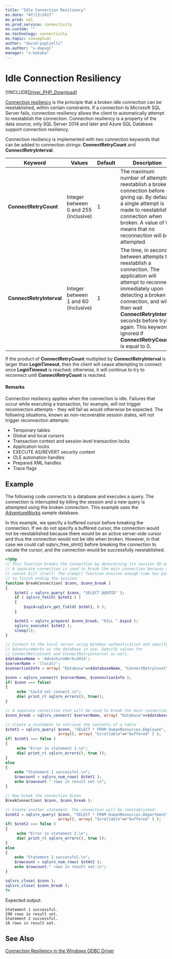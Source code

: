 ```yaml
---
title: "Idle Connection Resiliency"
ms.date: "07/13/2017"
ms.prod: sql
ms.prod_service: connectivity
ms.custom: ""
ms.technology: connectivity
ms.topic: conceptual
author: "david-puglielli"
ms.author: "v-dapugl"
manager: "v-hakaka"
---
```

# Idle Connection Resiliency
[!INCLUDE[Driver_PHP_Download](../../includes/driver_php_download.md)]

[Connection resiliency](https://msdn.microsoft.com/library/dn632678.aspx) is the principle that a broken idle connection can be reestablished, within certain constraints. If a connection to Microsoft SQL Server fails, connection resiliency allows the client to automatically attempt to reestablish the connection. Connection resiliency is a property of the data source; only SQL Server 2014 and later and Azure SQL Database support connection resiliency.

Connection resiliency is implemented with two connection keywords that can be added to connection strings: **ConnectRetryCount** and **ConnectRetryInterval**.

|Keyword|Values|Default|Description|
|-|-|-|-|
|**ConnectRetryCount**| Integer between 0 and 255 (inclusive)|1|The maximum number of attempts to reestablish a broken connection before giving up. By default, a single attempt is made to reestablish a connection when broken. A value of 0 means that no reconnection will be attempted.|
|**ConnectRetryInterval**| Integer between 1 and 60 (inclusive)|1| The time, in seconds, between attempts to reestablish a connection. The application will attempt to reconnect immediately upon detecting a broken connection, and will then wait **ConnectRetryInterval** seconds before trying again. This keyword is ignored if **ConnectRetryCount** is equal to 0.

If the product of **ConnectRetryCount** multiplied by **ConnectRetryInterval** is larger than **LoginTimeout**, then the client will cease attempting to connect once **LoginTimeout** is reached; otherwise, it will continue to try to reconnect until **ConnectRetryCount** is reached.

#### Remarks

Connection resiliency applies when the connection is idle. Failures that occur while executing a transaction, for example, will not trigger reconnection attempts - they will fail as would otherwise be expected. The following situations, known as non-recoverable session states, will not trigger reconnection attempts:

* Temporary tables
* Global and local cursors
* Transaction context and session level transaction locks
* Application locks
* EXECUTE AS/REVERT security context
* OLE automation handles
* Prepared XML handles
* Trace flags

## Example

The following code connects to a database and executes a query. The connection is interrupted by killing the session and a new query is attempted using the broken connection. This example uses the [AdventureWorks](https://msdn.microsoft.com/library/ms124501%28v=sql.100%29.aspx) sample database.

In this example, we specify a buffered cursor before breaking the connection. If we do not specify a buffered cursor, the connection would not be reestablished because there would be an active server-side cursor and thus the connection would not be idle when broken. However, in that case we could call sqlsrv_free_stmt() before breaking the connection to vacate the cursor, and the connection would be successfully reestablished.

```php
<?php
// This function breaks the connection by determining its session ID and killing it.
// A separate connection is used to break the main connection because a session
// cannot kill itself. The sleep() function ensures enough time has passed for KILL
// to finish ending the session.
function BreakConnection( $conn, $conn_break )
{
    $stmt1 = sqlsrv_query( $conn, "SELECT @@SPID" );
    if ( sqlsrv_fetch( $stmt1 ) )
    {
        $spid=sqlsrv_get_field( $stmt1, 0 );
    }

    $stmt2 = sqlsrv_prepare( $conn_break, "KILL ".$spid );
    sqlsrv_execute( $stmt2 );
    sleep(1);
}

// Connect to the local server using Windows authentication and specify
// AdventureWorks as the database in use. Specify values for
// ConnectRetryCount and ConnectRetryInterval as well.
$databaseName = 'AdventureWorks2014';
$serverName = '(local)';
$connectionInfo = array( "Database"=>$databaseName, "ConnectRetryCount"=>10, "ConnectRetryInterval"=>10 );

$conn = sqlsrv_connect( $serverName, $connectionInfo );
if( $conn === false)  
{  
     echo "Could not connect.\n";  
     die( print_r( sqlsrv_errors(), true));  
}

// A separate connection that will be used to break the main connection $conn
$conn_break = sqlsrv_connect( $serverName, array( "Database"=>$databaseName) );

// Create a statement to retrieve the contents of a table
$stmt1 = sqlsrv_query( $conn, "SELECT * FROM HumanResources.Employee",
                       array(), array( "Scrollable"=>"buffered" ) );
if( $stmt1 === false )
{
     echo "Error in statement 1.\n";
     die( print_r( sqlsrv_errors(), true ));
}
else
{
    echo "Statement 1 successful.\n";
    $rowcount = sqlsrv_num_rows( $stmt1 );
    echo $rowcount." rows in result set.\n";
}

// Now break the connection $conn
BreakConnection( $conn, $conn_break );

// Create another statement. The connection will be reestablished.
$stmt2 = sqlsrv_query( $conn, "SELECT * FROM HumanResources.Department",
                       array(), array( "Scrollable"=>"buffered" ) );
if( $stmt2 === false )
{
     echo "Error in statement 2.\n";
     die( print_r( sqlsrv_errors(), true ));
}
else
{
    echo "Statement 2 successful.\n";
    $rowcount = sqlsrv_num_rows( $stmt2 );
    echo $rowcount." rows in result set.\n";
}

sqlsrv_close( $conn );
sqlsrv_close( $conn_break );
?>
```
Expected output:
```
Statement 1 successful.
290 rows in result set.
Statement 2 successful.
16 rows in result set.
```

## See Also
[Connection Resiliency in the Windows ODBC Driver](https://docs.microsoft.com/sql/connect/odbc/windows/connection-resiliency-in-the-windows-odbc-driver)
